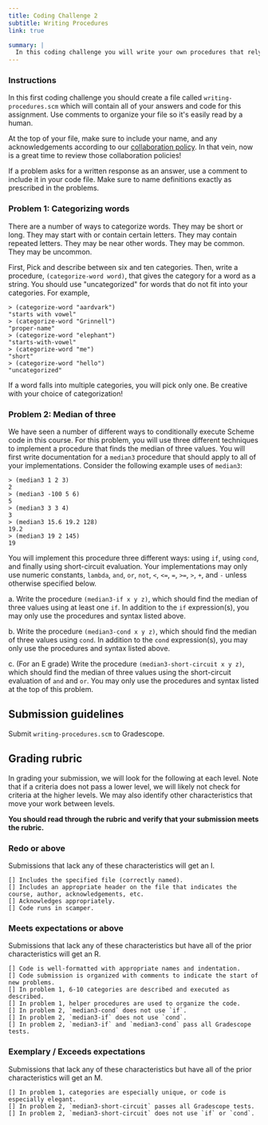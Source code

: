 ```yaml
---
title: Coding Challenge 2
subtitle: Writing Procedures
link: true

summary: |
  In this coding challenge you will write your own procedures that rely heavily on booleans, predicates, and conditionals. 
---
```


### Instructions

In this first coding challenge you should create a file called `writing-procedures.scm` which will contain all of your answers and code for this assignment. Use comments to organize your file so it's easily read by a human. 

At the top of your file, make sure to include your name, and any acknowledgements according to our [collaboration policy](../syllabus#collaboration-and-resources). In that vein, now is a great time to review those collaboration policies!

If a problem asks for a written response as an answer, use a comment to include it in your code file. Make sure to name definitions exactly as prescribed in the problems. 



### Problem 1: Categorizing words 

There are a number of ways to categorize words.  They may be short or
long.  They may start with or contain certain letters.  They may contain
repeated letters.  They may be near other words.  They may be common.
They may be uncommon.

First, Pick and describe between six and ten categories.  Then,
write a procedure, `(categorize-word word)`, that gives the category
for a word as a string.  You should use "uncategorized" for words that
do not fit into your categories.  For example,

```
> (categorize-word "aardvark")
"starts with vowel"
> (categorize-word "Grinnell")
"proper-name"
> (categorize-word "elephant")
"starts-with-vowel"
> (categorize-word "me")
"short"
> (categorize-word "hello")
"uncategorized"
```

If a word falls into multiple categories, you will pick only one. Be creative with your choice of categorization!

### Problem 2: Median of three

We have seen a number of different ways to conditionally execute Scheme code in this course.
For this problem, you will use three different techniques to implement a procedure that finds the median of three values.
You will first write documentation for a `median3` procedure that should apply to all of your implementations.
Consider the following example uses of `median3`:

```
> (median3 1 2 3)
2
> (median3 -100 5 6)
5
> (median3 3 3 4)
3
> (median3 15.6 19.2 128)
19.2
> (median3 19 2 145)
19
```

You will implement this procedure three different ways: using `if`, using `cond`, and finally using short-circuit evaluation.
Your implementations may only use numeric constants, `lambda`, `and`, `or`, `not`, `<`, `<=`, `=`, `>=`, `>`, `+`, and `-` unless otherwise specified below.


a. Write the procedure `(median3-if x y z)`, which should find the median of three values using at least one `if`. In addition to the `if` expression(s), you may only use the procedures and syntax listed above. 

b. Write the procedure `(median3-cond x y z)`, which should find the median of three values using `cond`. In addition to the `cond` expression(s), you may only use the procedures and syntax listed above.

c. (For an E grade) Write the procedure `(median3-short-circuit x y z)`, which should find the median of three values using the short-circuit evaluation of `and` and `or`. You may only use the procedures and syntax listed at the top of this problem.



Submission guidelines
---------------------

Submit `writing-procedures.scm` to Gradescope.


Grading rubric
--------------------
In grading your submission, we will look for the following at each level. Note that if a criteria does not pass a lower level, we will likely not check for criteria at the higher levels. We may also identify other characteristics that move your work between levels.

**You should read through the rubric and verify that your submission meets the rubric.**

### Redo or above

Submissions that lack any of these characteristics will get an I.

```
[] Includes the specified file (correctly named).
[] Includes an appropriate header on the file that indicates the course, author, acknowledgements, etc.
[] Acknowledges appropriately.
[] Code runs in scamper.
```

### Meets expectations or above

Submissions that lack any of these characteristics but have all of the
prior characteristics will get an R.

```
[] Code is well-formatted with appropriate names and indentation.
[] Code submission is organized with comments to indicate the start of new problems.
[] In problem 1, 6-10 categories are described and executed as described.
[] In problem 1, helper procedures are used to organize the code.
[] In problem 2, `median3-cond`	does not use `if`.
[] In problem 2, `median3-if` does not use `cond`.
[] In problem 2, `median3-if` and `median3-cond` pass all Gradescope tests.
```

### Exemplary / Exceeds expectations

Submissions that lack any of these characteristics but have all of the
prior characteristics will get an M.

```
[] In problem 1, categories are especially unique, or code is especially elegant.
[] In problem 2, `median3-short-circuit` passes all Gradescope tests.
[] In problem 2, `median3-short-circuit` does not use `if` or `cond`.
```